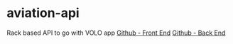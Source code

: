 # aviation-api
Rack based API to go with VOLO app 
[Github - Front End](https://github.com/levatech007/volo-react-app)
[Github - Back End](https://github.com/levatech007/volo_rails_api)
